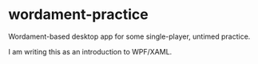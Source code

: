 wordament-practice
==================

Wordament-based desktop app for some single-player, untimed practice.

I am writing this as an introduction to WPF/XAML.
